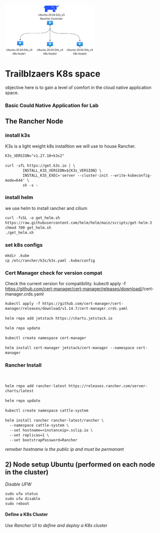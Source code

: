 
![basic!](./docs/lab-simple.png)
# Trailblzaers K8s space 
 objective here is to gain a level of comfort in the cloud native application space. 
### Basic Could Native Application for Lab

## The Rancher Node

### install k3s
K3s is a light weight k8s installtion we will use to house Rancher.
~~~
K3s_VERSION="v1.27.10+k3s2"

curl -sfL https://get.k3s.io | \
        INSTALL_K3S_VERSION=${K3s_VERSION} \
        INSTALL_K3S_EXEC='server --cluster-init --write-kubeconfig-mode=644' \
        sh -s -
~~~
### install helm
we use helm to install rancher and cilium
~~~
curl -fsSL -o get_helm.sh https://raw.githubusercontent.com/helm/helm/main/scripts/get-helm-3
chmod 700 get_helm.sh
./get_helm.sh
~~~
### set k8s configs
~~~
mkdir .kube
cp /etc/rancher/k3s/k3s.yaml .kube/config
~~~
### Cert Manager check for version compat

Check the current version for compatibility.
kubectl apply -f https://github.com/cert-manager/cert-manager/releases/download/<VERSION>/cert-manager.crds.yaml

~~~
kubectl apply -f https://github.com/cert-manager/cert-manager/releases/download/v1.14.7/cert-manager.crds.yaml

helm repo add jetstack https://charts.jetstack.io

helm repo update

kubectl create namespace cert-manager

helm install cert-manager jetstack/cert-manager --namespace cert-manager 
~~~
### Rancher Install

~~~


helm repo add rancher-latest https://releases.rancher.com/server-charts/latest

helm repo update

kubectl create namespace cattle-system

helm install rancher rancher-latest/rancher \
  --namespace cattle-system \
  --set hostname=<instanceip>.sslip.io \
  --set replicas=1 \
  --set bootstrapPassword=Rancher
~~~
*remeber hostname is the public ip and must be permanant*
## 2) Node setup Ubuntu (performed on each node in the cluster)

*Disable UFW*
~~~
sudo ufw status
sudo ufw disable
sudo reboot
~~~

#### Define a K8s Cluster
*Use Rancher UI to define and deploy a K8s cluster*
